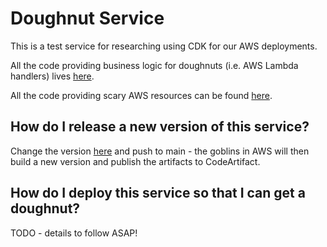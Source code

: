 # Doughnut Service

This is a test service for researching using CDK for our AWS deployments.

All the code providing business logic for doughnuts (i.e. AWS Lambda handlers) lives [here](doughnut).

All the code providing scary AWS resources can be found [here](doughnut_service).

## How do I release a new version of this service?

Change the version [here](doughnut_service/pyproject.toml) and push to main - the goblins
in AWS will then build a new version and publish the artifacts to CodeArtifact.

## How do I deploy this service so that I can get a doughnut?

TODO - details to follow ASAP!